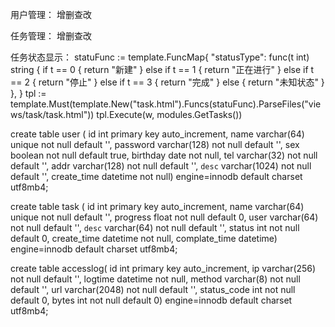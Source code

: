 用户管理：
    增删查改
    
任务管理：
    增删查改
    
任务状态显示：
statuFunc := template.FuncMap{
    "statusType": func(t int) string {
        if t == 0 {
            return "新建"
        } else if t == 1 {
            return "正在进行"
        } else if t == 2 {
            return "停止"
        } else if t == 3 {
            return "完成"
        } else {
            return "未知状态"
        }
    },
}
tpl := template.Must(template.New("task.html").Funcs(statuFunc).ParseFiles("views/task/task.html"))
tpl.Execute(w, modules.GetTasks())


create table user (
    id int primary key auto_increment,
    name varchar(64) unique not null default '',
    password varchar(128) not null default '',
    sex boolean not null default true,
    birthday date not null, 
    tel varchar(32) not null default '',
    addr varchar(128) not null default '',
    `desc` varchar(1024) not null default '',
    create_time datetime not null) engine=innodb default charset utf8mb4;
    
create table task (
    id int primary key auto_increment,
    name varchar(64) unique not null default '',
    progress float not null default 0,
    user varchar(64) not null default '',
    `desc` varchar(64) not null default '',
    status int not null default 0,
    create_time datetime not null,
    complate_time datetime) engine=innodb default charset utf8mb4;
    
create table accesslog(
    id int primary key auto_increment,
    ip varchar(256) not null default '',
    logtime datetime not null,
    method varchar(8) not null default '',
    url varchar(2048) not null default '',
    status_code int not null default 0,
    bytes int not null default 0) engine=innodb default charset utf8mb4;